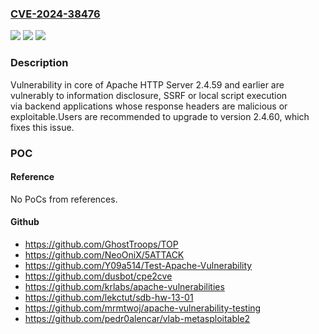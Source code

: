 ### [CVE-2024-38476](https://cve.mitre.org/cgi-bin/cvename.cgi?name=CVE-2024-38476)
![](https://img.shields.io/static/v1?label=Product&message=Apache%20HTTP%20Server&color=blue)
![](https://img.shields.io/static/v1?label=Version&message=2.4.0%3C%3D%202.4.59%20&color=brighgreen)
![](https://img.shields.io/static/v1?label=Vulnerability&message=CWE-829%20Inclusion%20of%20Functionality%20from%20Untrusted%20Control%20Sphere&color=brighgreen)

### Description

Vulnerability in core of Apache HTTP Server 2.4.59 and earlier are vulnerably to information disclosure, SSRF or local script execution via backend applications whose response headers are malicious or exploitable.Users are recommended to upgrade to version 2.4.60, which fixes this issue.

### POC

#### Reference
No PoCs from references.

#### Github
- https://github.com/GhostTroops/TOP
- https://github.com/NeoOniX/5ATTACK
- https://github.com/Y09a514/Test-Apache-Vulnerability
- https://github.com/dusbot/cpe2cve
- https://github.com/krlabs/apache-vulnerabilities
- https://github.com/lekctut/sdb-hw-13-01
- https://github.com/mrmtwoj/apache-vulnerability-testing
- https://github.com/pedr0alencar/vlab-metasploitable2

